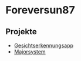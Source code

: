# Foreversun87

## Projekte
- [Gesichtserkennungsapp](https://gesichtserkennungsapp.herokuapp.com/)
- [Majorsystem](https://major-system.herokuapp.com/)

